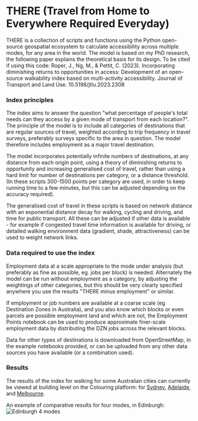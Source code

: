 # THERE (Travel from Home to Everywhere Required Everyday)

THERE is a collection of scripts and functions using the Python open-source geospatial ecosystem to calculate accessibility across multiple modes, for any area in the world. The model is based on my PhD research, the following paper explains the theoretical basis for its design. To be cited if using this code:
Roper, J., Ng, M., & Pettit, C. (2023). Incorporating diminishing returns to opportunities in access: Development of an open-source walkability index based on multi-activity accessibility. Journal of Transport and Land Use. 10.5198/jtlu.2023.2308

### Index principles
The index aims to answer the question "what percentage of people's total needs can they access by a given mode of transport from each location?". The principle of the model is to include all categories of destinations that are regular sources of travel, weighted according to trip frequency in travel surveys, preferably surveys specific to the area in question. The model therefore includes employment as a major travel destination.

The model incorporates potentially infinite numbers of destinations, at any distance from each origin point, using a theory of diminishing returns to opportunity and increasing generalised cost of travel, rather than using a hard limit for number of destinations per category, or a distance threshold. (In these scripts 300-1500 points per category are used, in order to keep running time to a few minutes, but this can be adjusted depending on the accuracy required).

The generalised cost of travel in these scripts is based on network distance with an exponential distance decay for walking, cycling and driving, and time for public transport. All these can be adjusted if other data is available - for example if congested travel time information is available for driving, or detailed walking environment data (gradient, shade, attractiveness) can be used to weight network links.

### Data required to use the index
Employment data at a scale appropriate to the mode under analysis (but preferably as fine as possible, eg. jobs per block) is needed. Alternately the model can be run without employment as a category, by adjusting the weightings of other categories, but this should be very clearly specified anywhere you use the results "THERE minus employment" or similar.

If employment or job numbers are available at a coarse scale (eg Destination Zones in Australia), and you also know which blocks or even parcels are possible employment land and which are not, the Employment Points notebook can be used to produce approximate finer-scale employment data by distributing the DZN jobs across the relevant blocks.

Data for other types of destinations is downloaded from OpenStreetMap, in the example notebooks provided, or can be uploaded from any other data sources you have available (or a combination used).

### Results
The results of the index for walking for some Australian cities can currently be viewed at building level on the Colouring platform: for [Sydney](https://sydney.colouringaustralia.org/view/context/493004), [Adelaide](https://adelaide.colouringaustralia.org/view/context), and [Melbourne](https://melbourne.colouringaustralia.org/view/community/).

An example of comparative results for four modes, in Edinburgh:
![Edinburgh 4 modes](https://user-images.githubusercontent.com/61174184/232359132-4ee3f094-df7e-4ff3-8f1f-c94d0fc7666a.jpeg)

